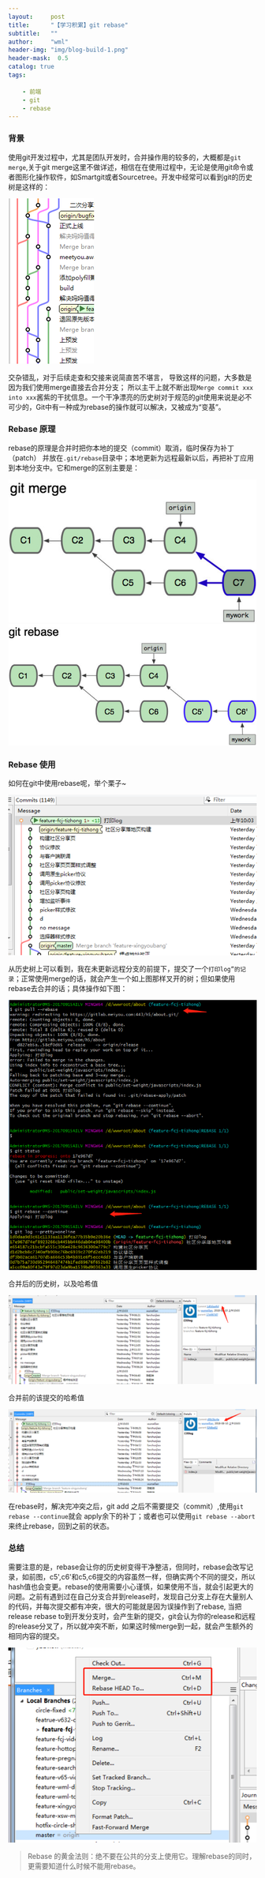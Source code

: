 ```yaml
---
layout:     post
title:      "【学习积累】git rebase"
subtitle:   ""
author:     "wml"
header-img: "img/blog-build-1.png"
header-mask:  0.5
catalog: true
tags:

    - 前端
    - git
    - rebase
---
```


### 背景

使用git开发过程中，尤其是团队开发时，合并操作用的较多的，大概都是`git merge`,关于git merge这里不做详述，相信在在使用过程中，无论是使用git命令或者图形化操作软件，如Smartgit或者Sourcetree。开发中经常可以看到git的历史树是这样的：

![eg](/img/rebase/2.png)

交杂错乱，对于后续走查和交接来说简直苦不堪言，
导致这样的问题，大多数是因为我们使用merge直接去合并分支；
所以主干上就不断出现`Merge commit xxx into xxx`酱紫的干扰信息。一个干净漂亮的历史树对于规范的git使用来说是必不可少的，Git中有一种成为rebase的操作就可以解决，又被成为“变基”。

### Rebase 原理

rebase的原理是合并时把你本地的提交（commit）取消，临时保存为补丁（patch）
并放在`.git/rebase`目录中；本地更新为远程最新以后，再把补丁应用到本地分支中。它和merge的区别主要是：

![eg](/img/rebase/3.png)
![eg](/img/rebase/4.png)

### Rebase 使用

如何在git中使用rebase呢，举个栗子~

![eg](/img/rebase/5.png)

从历史树上可以看到，我在未更新远程分支的前提下，提交了一个`打印log”的记录`；正常使用merge的话，就会产生一个如上图那样叉开的树；但如果使用rebase去合并的话；具体操作如下图：

![eg](/img/rebase/6.png)

合并后的历史树，以及哈希值

![eg](/img/rebase/7.png)

合并前的该提交的哈希值

![eg](/img/rebase/8.png)

在rebase时，解决完冲突之后，git add 之后不需要提交（commit）,使用`git rebase --continue`就会
apply余下的补丁；或者也可以使用`git rebase --abort`来终止rebase，回到之前的状态。

### 总结

需要注意的是，rebase会让你的历史树变得干净整洁，但同时，rebase会改写记录，如前图，c5',c6'和c5,c6提交的内容虽然一样，但确实两个不同的提交，所以hash值也会变更。rebase的使用需要小心谨慎，如果使用不当，就会引起更大的问题。之前有遇到过在自己分支合并到release时，发现自己分支上存在大量别人的代码，并每次提交都有冲突，很大的可能就是因为误操作到了rebase, 当把release rebase to到开发分支时，会产生新的提交，git会认为你的release和远程的release分叉了，所以就冲突不断，如果这时候merge到一起，就会产生额外的相同内容的提交。

![eg](/img/rebase/9.png)

> Rebase 的黄金法则：绝不要在公共的分支上使用它。理解rebase的同时，更需要知道什么时候不能用rebase。
